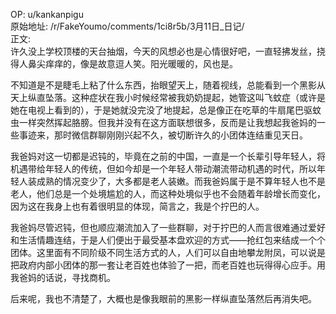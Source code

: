 
OP: u/kankanpigu  
原始地址: /r/FakeYoumo/comments/1ci8r5b/3月11日_日记/  
正文:  
许久没上学校顶楼的天台抽烟，今天的风想必也是心情很好吧，一直轻拂发丝，挠得人鼻尖痒痒的，像是故意逗人笑。阳光暖暖的，风也是。

不知道是不是睫毛上粘了什么东西，抬眼望天上，随着视线，总能看到一个黑影从天上纵直坠落。这种症状在我小时候经常被我奶奶提起，她管这叫飞蚊症（或许是她在电视上看到的），于是她就没完没了地提起，总是像正在吃草的牛扇尾巴驱蚊虫一样突然挥起胳膀。但我并没有在这方面联想很多，反而是让我想起我爸妈的一些事迹来，那时微信群聊刚刚兴起不久，被切断许久的小团体连结重见天日。

我爸妈对这一切都是迟钝的，毕竟在之前的中国，一直是一个长辈引导年轻人，将机遇带给年轻人的传统，但如今却是一个年轻人带动潮流带动机遇的时代，所以年轻人装成熟的情况变少了，大多都是老人装嫩。而我爸妈属于是不算年轻人也不是老人，他们总是一个处境尴尬的人，而这种处境似乎也不会随着年龄增长而变化，因为这在我身上也有着很明显的体现，简言之，我是个拧巴的人。

我爸妈尽管迟钝，但也顺应潮流加入了一些群聊，对于拧巴的人而言很难通过爱好和生活情趣连结，于是人们便出于最受基本盘欢迎的方式——抢红包来结成一个个团体。这里面有不同阶级不同生活方式的人，人们可以自由地攀龙附凤，可以说是把政府内部小团体的那一套让老百姓也体验了一把，而老百姓也玩得得心应手。用我爸妈的话说，寻找商机。

后来呢，我也不清楚了，大概也是像我眼前的黑影一样纵直坠落然后再消失吧。

